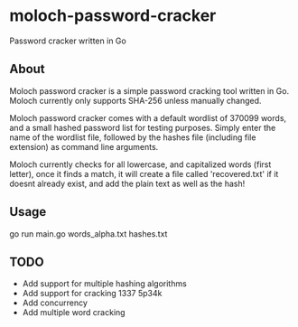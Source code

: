 # moloch-password-cracker
Password cracker written in Go

## About
Moloch password cracker is a simple password cracking tool written in Go. Moloch currently only supports SHA-256 unless manually changed.

Moloch password cracker comes with a default wordlist of 370099 words, and a small hashed password list for testing purposes. Simply enter the name of the wordlist file, followed by the hashes file (including file extension) as command line arguments.

Moloch currently checks for all lowercase, and capitalized words (first letter), once it finds a match, it will create a file called 'recovered.txt' if it doesnt already exist, and add the plain text as well as the hash!

## Usage
go run main.go words_alpha.txt hashes.txt

## TODO
- Add support for multiple hashing algorithms
- Add support for cracking 1337 5p34k
- Add concurrency
- Add multiple word cracking
